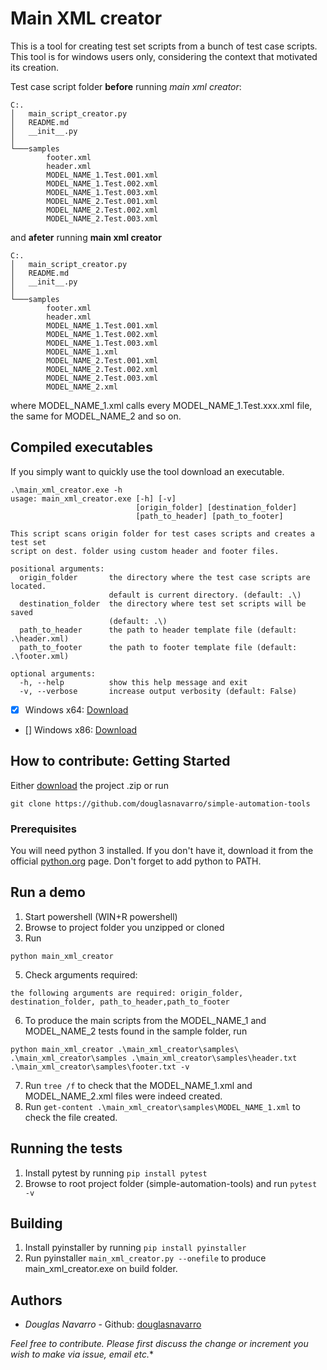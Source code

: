 # Main XML creator

This is a tool for creating test set scripts from a bunch of test case scripts. This tool is for windows users only, considering the context that motivated its creation.

Test case script folder **before** running *main xml creator*:
```
C:.
│   main_script_creator.py
│   README.md
│   __init__.py
│
└───samples
        footer.xml
        header.xml
        MODEL_NAME_1.Test.001.xml
        MODEL_NAME_1.Test.002.xml
        MODEL_NAME_1.Test.003.xml
        MODEL_NAME_2.Test.001.xml
        MODEL_NAME_2.Test.002.xml
        MODEL_NAME_2.Test.003.xml
```

and **afeter** running **main xml creator**
```
C:.
│   main_script_creator.py
│   README.md
│   __init__.py
│
└───samples
        footer.xml
        header.xml
        MODEL_NAME_1.Test.001.xml
        MODEL_NAME_1.Test.002.xml
        MODEL_NAME_1.Test.003.xml
        MODEL_NAME_1.xml
        MODEL_NAME_2.Test.001.xml
        MODEL_NAME_2.Test.002.xml
        MODEL_NAME_2.Test.003.xml
        MODEL_NAME_2.xml
```

where MODEL_NAME_1.xml calls every MODEL_NAME_1.Test.xxx.xml file, the same for MODEL_NAME_2 and so on.

## Compiled executables

If you simply want to quickly use the tool download an executable.
```
.\main_xml_creator.exe -h
usage: main_xml_creator.exe [-h] [-v]
                            [origin_folder] [destination_folder]
                            [path_to_header] [path_to_footer]

This script scans origin folder for test cases scripts and creates a test set
script on dest. folder using custom header and footer files.

positional arguments:
  origin_folder       the directory where the test case scripts are located.
                      default is current directory. (default: .\)
  destination_folder  the directory where test set scripts will be saved
                      (default: .\)
  path_to_header      the path to header template file (default: .\header.xml)
  path_to_footer      the path to footer template file (default: .\footer.xml)

optional arguments:
  -h, --help          show this help message and exit
  -v, --verbose       increase output verbosity (default: False)
```

- [x] Windows x64: [Download](https://github.com/douglasnavarro/simple-automation-tools/raw/master/main_xml_creator/dist/main_xml_creator.exe)
- []  Windows x86: [Download]()

## How to contribute: Getting Started

Either [download](https://github.com/douglasnavarro/simple-automation-tools/archive/master.zip) the project .zip or run

```
git clone https://github.com/douglasnavarro/simple-automation-tools
```

### Prerequisites

You will need python 3 installed. If you don't have it, download it from the official [python.org](https://www.python.org/) page. Don't forget to add python to PATH.

## Run a demo

1. Start powershell (WIN+R powershell)
3. Browse to project folder you unzipped or cloned
4. Run
```
python main_xml_creator
```
5. Check arguments required:
```
the following arguments are required: origin_folder, destination_folder, path_to_header,path_to_footer
```
6. To produce the main scripts from the MODEL_NAME_1 and MODEL_NAME_2 tests found in the sample folder, run
```
python main_xml_creator .\main_xml_creator\samples\ .\main_xml_creator\samples .\main_xml_creator\samples\header.txt .\main_xml_creator\samples\footer.txt -v
```
7. Run `tree /f` to check that the MODEL_NAME_1.xml and MODEL_NAME_2.xml files were indeed created.
8. Run `get-content .\main_xml_creator\samples\MODEL_NAME_1.xml` to check the file created.

## Running the tests

1. Install pytest by running `pip install pytest`
2. Browse to root project folder (simple-automation-tools) and run `pytest -v`

## Building

1. Install pyinstaller by running `pip install pyinstaller`
2. Run pyinstaller `main_xml_creator.py --onefile` to produce main_xml_creator.exe on build folder.

## Authors

* *Douglas Navarro* - Github: [douglasnavarro](https://github.com/douglasnavarro)

*Feel free to contribute. Please first discuss the change or increment you wish to make via issue, email etc.**
